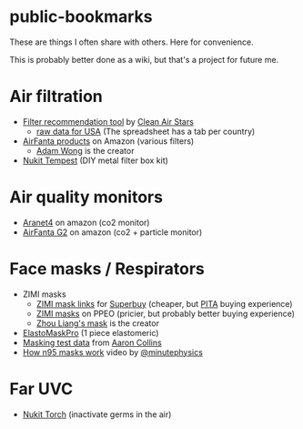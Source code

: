 # public-bookmarks
These are things I often share with others. Here for convenience.

This is probably better done as a wiki, but that's a project for future me.


# Air filtration
- [Filter recommendation tool](https://cleanairstars.com/filters/) by [Clean Air Stars](https://cleanairstars.com/)
  - [raw data for USA](https://docs.google.com/spreadsheets/d/17j6FZwvqHRFkGoH5996u5JdR7tk4_7fNuTxAK7kc4Fk/edit?gid=1662890714)  (The spreadsheet has a tab per country)
- [AirFanta products](https://www.amazon.com/s?me=A1ZR1THYZD46CX) on Amazon (various filters)
  - [Adam Wong](https://x.com/Engineer_Wong) is the creator
- [Nukit Tempest](https://cybernightmarket.com/products/the-nukit-tempest-air-purifier-kit) (DIY metal filter box kit)

# Air quality monitors
- [Aranet4](https://www.amazon.com/Aranet4-Home-Temperature-Ink-Configuration/dp/B07YY7BH2W) on amazon (co2 monitor)
- [AirFanta G2](https://www.amazon.com/dp/B0D53PTXQ2) on amazon (co2 + particle monitor)

# Face masks / Respirators
- ZIMI masks
  - [ZIMI mask links](https://t.co/cHjlzsjPIg) for [Superbuy](https://www.superbuy.com/order) (cheaper, but [PITA](https://en.wiktionary.org/wiki/pain_in_the_ass) buying experience)
  - [ZIMI masks](https://ppeo.com/brand/zimi-air/) on PPEO (pricier, but probably better buying experience)
  - [Zhou Liang's mask](https://x.com/zhouliang_mask) is the creator
- [ElastoMaskPro](https://reusable-respirators.com/product/elastomaskpro-respirator/) (1 piece elastomeric)
- [Masking test data](https://drive.google.com/drive/folders/1eE2BERAvRzs28kG87ft3a27FS9-gHvdC) from [Aaron Collins](https://twitter.com/masknerd)
- [How n95 masks work](https://www.youtube.com/watch?v=vBJpvdZXxcs) video by [@minutephysics](https://x.com/minutephysics)

# Far UVC
- [Nukit Torch](https://cybernightmarket.com/products/mini-far-uvc-lights-set) (inactivate germs in the air)


